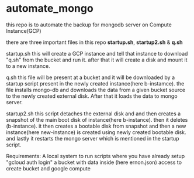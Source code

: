 # automate_mongo

this repo is to automate the backup for mongodb server on Compute Instance(GCP)

there are three important files in this repo
<b>startup.sh</b>, <b>startup2.sh</b> & <b>q.sh</b>

startup.sh
this will create a GCP instance and tell that instance to download "q.sh" from the bucket and run it.
after that it will create a disk and mount it to a new instance.

q.sh
this file will be present at a bucket and it will be downloaded by a startup script present in the newly created instance(here b-instamce).
the file installs mongo-db and downloads the data from a given bucket source to the newly created external disk.
After that it loads the data to mongo server.

startup2.sh
this script detaches the external disk and and then creates a snapshot of the main boot disk of instance(here b-instance).
then it deletes (b-instance).
it then creates a bootable disk from snapshot and then a new instance(here new-instance) is created using newly created bootable disk.
and lastly it restarts the mongo server which is mentioned in the startup script.

Requirements:
A local system to run scripts where you have already setup "gcloud auth login"
a bucket with data inside (here ernon.json)
access to create bucket and google compute
